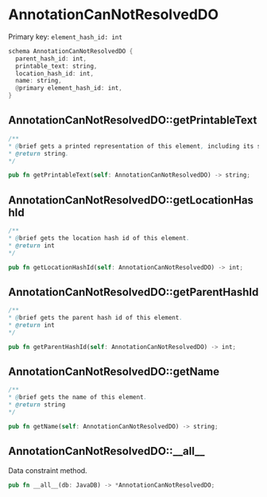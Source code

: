 # AnnotationCanNotResolvedDO

Primary key: `element_hash_id: int`

```rust
schema AnnotationCanNotResolvedDO {
  parent_hash_id: int,
  printable_text: string,
  location_hash_id: int,
  name: string,
  @primary element_hash_id: int,
}
```
## AnnotationCanNotResolvedDO::getPrintableText

```java
/**
* @brief gets a printed representation of this element, including its structure where applicable.
* @return string.
*/
```
```rust
pub fn getPrintableText(self: AnnotationCanNotResolvedDO) -> string;
```
## AnnotationCanNotResolvedDO::getLocationHashId

```java
/**
* @brief gets the location hash id of this element.
* @return int
*/
```
```rust
pub fn getLocationHashId(self: AnnotationCanNotResolvedDO) -> int;
```
## AnnotationCanNotResolvedDO::getParentHashId

```java
/**
* @brief gets the parent hash id of this element.
* @return int
*/
```
```rust
pub fn getParentHashId(self: AnnotationCanNotResolvedDO) -> int;
```
## AnnotationCanNotResolvedDO::getName

```java
/**
* @brief gets the name of this element.
* @return string
*/
```
```rust
pub fn getName(self: AnnotationCanNotResolvedDO) -> string;
```
## AnnotationCanNotResolvedDO::\_\_all\_\_

Data constraint method.

```rust
pub fn __all__(db: JavaDB) -> *AnnotationCanNotResolvedDO;
```

